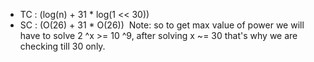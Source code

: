 * TC : (log(n) + 31 * log(1 << 30))
* SC : (O(26) + 31 * O(26))
​
Note:
so to get max value of power we will have to solve 2 ^x >= 10 ^9, after solving x ~= 30
that's why we are checking till 30 only.